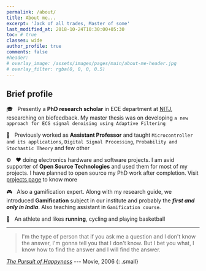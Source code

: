 ```yaml
---
permalink: /about/
title: About me...
excerpt: 'Jack of all trades, Master of some'
last_modified_at: 2018-10-24T10:30:00+05:30
toc: # true
classes: wide
author_profile: true
comments: false
#header:
# overlay_image: /assets/images/pages/main/about-me-header.jpg
# overlay_filter: rgba(0, 0, 0, 0.5)
---
```


## Brief profile

🎓 &nbsp; Presently a **PhD research scholar** in ECE department at [NITJ](http://www.nitj.ac.in), researching on biofeedback. My master thesis was on developing `a new approach for ECG signal denoising using Adaptive Filtering`    
  
💼 &nbsp; Previously worked as **Assistant Professor** and taught `Microcontroller and its applications`, `Digital Signal Processing`, `Probability and Stochastic Theory` and few other     
  
⚙️ &nbsp; ❤️ doing electronics hardware and software projects. I am avid supporter of **Open Source Technologies** and used them for most of my projects. I have planned to open source my PhD work after completion. Visit [projects page](/projects/) to know more

🎮 &nbsp; Also a gamification expert. Along with my research guide, we introduced **Gamification** subject in our institute and probably the ***first and only in India***. Also teaching assistant in `Gamification course`. 
  
🏃 &nbsp; An athlete and likes **running**, cycling and playing basketball

---

> I'm the type of person that if you ask me a question and I don't know the answer, I'm gonna tell you that I don't know. But I bet you what, I know how to find the answer and I will find the answer.

[*The Pursuit of Happyness*](https://www.imdb.com/title/tt0454921/) --- Movie, 2006
{: .small}










